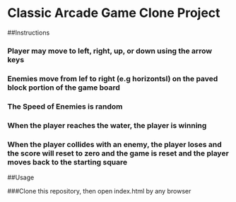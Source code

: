 # Classic Arcade Game Clone Project


##Instructions

### Player may move to left, right, up, or down using the arrow keys
### Enemies move from lef to right (e.g horizontsl) on the paved block portion of the game board
### The Speed of Enemies is random
### When the player reaches the water, the player is winning
### When the player collides with an enemy, the player loses and the score will reset to zero and the game is reset and the player moves back to the starting square

##Usage

###Clone this repository, then open index.html by any browser

